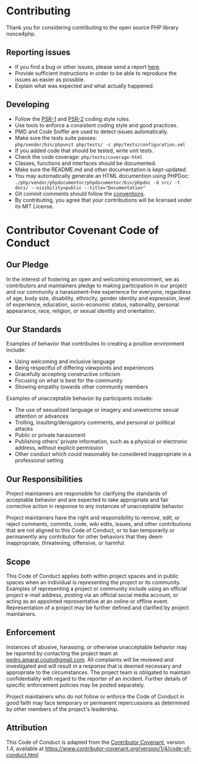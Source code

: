 # Contributing

Thank you for considering contributing to the open source PHP library nonce4php.

## Reporting issues

- If you find a bug or other issues, please send a report [here](https://github.com/pedroac/nonce4php/issues).
- Provide sufficient instructions in order to be able to reproduce the issues as easier as possible.
- Explain what was expected and what actually happened.

## Developing

- Follow the [PSR-1](https://www.php-fig.org/psr/psr-1/) and [PSR-2](https://www.php-fig.org/psr/psr-2/) coding style rules.
- Use tools to enforce a consistent coding style and good practices.
- PMD and Code Sniffer are used to detect issues automatically.
- Make sure the tests suite passes:  
`php/vendor/bin/phpunit php/tests/ -c php/tests/configuration.xml`
- If you added code that should be tested, write unit tests.
- Check the code coverage: `php/tests/coverage-html`
- Classes, functions and interfaces should be documented.
- Make sure the README.md and other documentation is kept-updated.
- You may automatically generate an HTML documention using PHPDoc:
`./php/vendor/phpdocumentor/phpdocumentor/bin/phpdoc -d src/ -t docs/ --visibility=public --title="Documentation"`
- Git commit comments should follow the [conventions](https://chris.beams.io/posts/git-commit/).
- By contributing, you agree that your contributions will be licensed under its MIT License.

# Contributor Covenant Code of Conduct

## Our Pledge

In the interest of fostering an open and welcoming environment, we as
contributors and maintainers pledge to making participation in our project and
our community a harassment-free experience for everyone, regardless of age, body
size, disability, ethnicity, gender identity and expression, level of experience,
education, socio-economic status, nationality, personal appearance, race,
religion, or sexual identity and orientation.

## Our Standards

Examples of behavior that contributes to creating a positive environment
include:

* Using welcoming and inclusive language
* Being respectful of differing viewpoints and experiences
* Gracefully accepting constructive criticism
* Focusing on what is best for the community
* Showing empathy towards other community members

Examples of unacceptable behavior by participants include:

* The use of sexualized language or imagery and unwelcome sexual attention or
  advances
* Trolling, insulting/derogatory comments, and personal or political attacks
* Public or private harassment
* Publishing others' private information, such as a physical or electronic
  address, without explicit permission
* Other conduct which could reasonably be considered inappropriate in a
  professional setting

## Our Responsibilities

Project maintainers are responsible for clarifying the standards of acceptable
behavior and are expected to take appropriate and fair corrective action in
response to any instances of unacceptable behavior.

Project maintainers have the right and responsibility to remove, edit, or
reject comments, commits, code, wiki edits, issues, and other contributions
that are not aligned to this Code of Conduct, or to ban temporarily or
permanently any contributor for other behaviors that they deem inappropriate,
threatening, offensive, or harmful.

## Scope

This Code of Conduct applies both within project spaces and in public spaces
when an individual is representing the project or its community. Examples of
representing a project or community include using an official project e-mail
address, posting via an official social media account, or acting as an appointed
representative at an online or offline event. Representation of a project may be
further defined and clarified by project maintainers.

## Enforcement

Instances of abusive, harassing, or otherwise unacceptable behavior may be
reported by contacting the project team at pedro.amaral.couto@gmail.com. All
complaints will be reviewed and investigated and will result in a response that
is deemed necessary and appropriate to the circumstances. The project team is
obligated to maintain confidentiality with regard to the reporter of an incident.
Further details of specific enforcement policies may be posted separately.

Project maintainers who do not follow or enforce the Code of Conduct in good
faith may face temporary or permanent repercussions as determined by other
members of the project's leadership.

## Attribution

This Code of Conduct is adapted from the [Contributor Covenant][homepage], version 1.4,
available at https://www.contributor-covenant.org/version/1/4/code-of-conduct.html

[homepage]: https://www.contributor-covenant.org